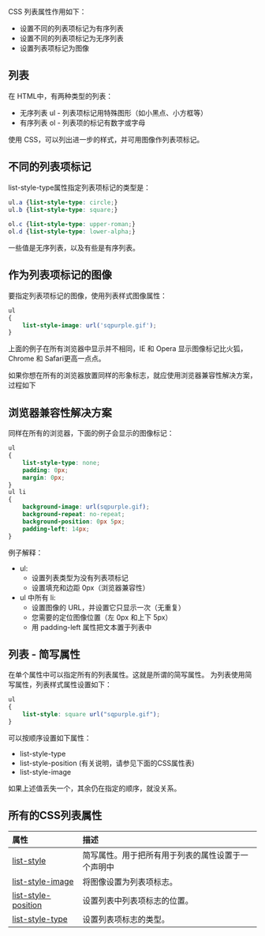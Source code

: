 CSS 列表属性作用如下：

- 设置不同的列表项标记为有序列表
- 设置不同的列表项标记为无序列表
- 设置列表项标记为图像

## 列表

在 HTML中，有两种类型的列表：

- 无序列表 ul - 列表项标记用特殊图形（如小黑点、小方框等）
- 有序列表 ol - 列表项的标记有数字或字母

使用 CSS，可以列出进一步的样式，并可用图像作列表项标记。

## 不同的列表项标记

list-style-type属性指定列表项标记的类型是：

```css
ul.a {list-style-type: circle;}
ul.b {list-style-type: square;}
 
ol.c {list-style-type: upper-roman;}
ol.d {list-style-type: lower-alpha;}
```

一些值是无序列表，以及有些是有序列表。

## 作为列表项标记的图像

要指定列表项标记的图像，使用列表样式图像属性：

```css
ul
{
    list-style-image: url('sqpurple.gif');
}
```

上面的例子在所有浏览器中显示并不相同，IE 和 Opera 显示图像标记比火狐，Chrome 和 Safari更高一点点。

如果你想在所有的浏览器放置同样的形象标志，就应使用浏览器兼容性解决方案，过程如下

## 浏览器兼容性解决方案

同样在所有的浏览器，下面的例子会显示的图像标记：

```css
ul
{
    list-style-type: none;
    padding: 0px;
    margin: 0px;
}
ul li
{
    background-image: url(sqpurple.gif);
    background-repeat: no-repeat;
    background-position: 0px 5px; 
    padding-left: 14px; 
}
```

例子解释：

- ul:
    - 设置列表类型为没有列表项标记
    - 设置填充和边距 0px（浏览器兼容性）
- ul 中所有 li:
    - 设置图像的 URL，并设置它只显示一次（无重复）
    - 您需要的定位图像位置（左 0px 和上下 5px）
    - 用 padding-left 属性把文本置于列表中


## 列表 - 简写属性

在单个属性中可以指定所有的列表属性。这就是所谓的简写属性。
为列表使用简写属性，列表样式属性设置如下：

```css
ul
{
    list-style: square url("sqpurple.gif");
}
```
可以按顺序设置如下属性：

- list-style-type
- list-style-position (有关说明，请参见下面的CSS属性表)
- list-style-image

如果上述值丢失一个，其余仍在指定的顺序，就没关系。

## 所有的CSS列表属性

|属性|描述|
|:--|:--|
|[list-style](https://www.runoob.com/cssref/pr-list-style.html)|简写属性。用于把所有用于列表的属性设置于一个声明中|
|[list-style-image](https://www.runoob.com/cssref/pr-list-style-image.html)|将图像设置为列表项标志。|
|[list-style-position](https://www.runoob.com/cssref/pr-list-style-position.html)|设置列表中列表项标志的位置。|
|[list-style-type](https://www.runoob.com/cssref/pr-list-style-type.html)|设置列表项标志的类型。|
